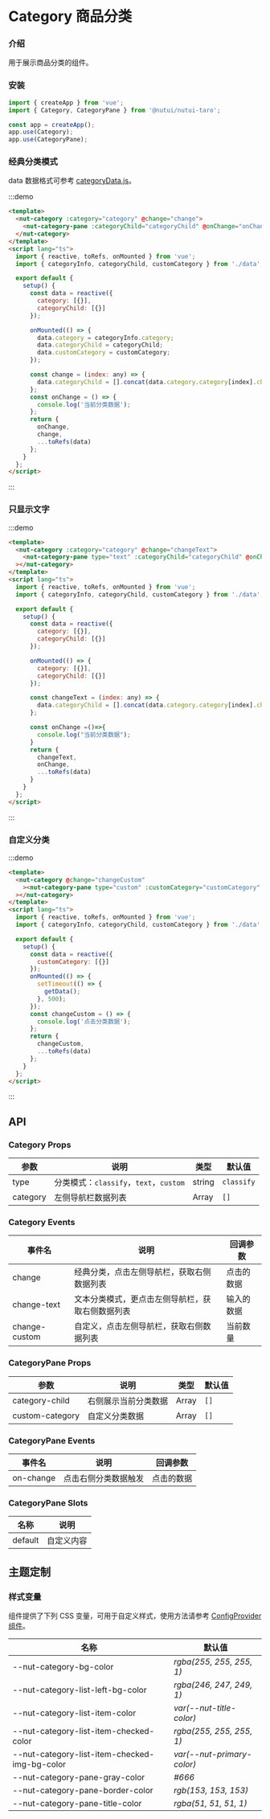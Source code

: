 # Category 商品分类

### 介绍

用于展示商品分类的组件。

### 安装

```javascript
import { createApp } from 'vue';
import { Category, CategoryPane } from '@nutui/nutui-taro';

const app = createApp();
app.use(Category);
app.use(CategoryPane);
```

### 经典分类模式

data 数据格式可参考
[categoryData.js](https://storage.360buyimg.com/nutui/3x/categoryData.js)。

:::demo

```html
<template>
  <nut-category :category="category" @change="change">
    <nut-category-pane :categoryChild="categoryChild" @onChange="onChange"> </nut-category-pane>
  </nut-category>
</template>
<script lang="ts">
  import { reactive, toRefs, onMounted } from 'vue';
  import { categoryInfo, categoryChild, customCategory } from './data';

  export default {
    setup() {
      const data = reactive({
        category: [{}],
        categoryChild: [{}]
      });

      onMounted(() => {
        data.category = categoryInfo.category;
        data.categoryChild = categoryChild;
        data.customCategory = customCategory;
      });

      const change = (index: any) => {
        data.categoryChild = [].concat(data.category.category[index].children as any);
      };
      const onChange = () => {
        console.log('当前分类数据');
      };
      return {
        onChange,
        change,
        ...toRefs(data)
      };
    }
  };
</script>
```

:::

### 只显示文字

:::demo

```html
<template>
  <nut-category :category="category" @change="changeText">
    <nut-category-pane type="text" :categoryChild="categoryChild" @onChange="onChange"> </nut-category-pane
  ></nut-category>
</template>
<script lang="ts">
  import { reactive, toRefs, onMounted } from 'vue';
  import { categoryInfo, categoryChild, customCategory } from './data';

  export default {
    setup() {
      const data = reactive({
        category: [{}],
        categoryChild: [{}]
      });

      onMounted(() => {
        category: [{}],
        categoryChild: [{}]
      });

      const changeText = (index: any) => {
        data.categoryChild = [].concat(data.category.category[index].children as any);
      };

      const onChange =()=>{
        console.log("当前分类数据");
      }
      return {
        changeText,
        onChange,
        ...toRefs(data)
      }
    }
  };
</script>
```

:::

### 自定义分类

:::demo

```html
<template>
  <nut-category @change="changeCustom"
    ><nut-category-pane type="custom" :customCategory="customCategory" @onChange="changeCustom"> </nut-category-pane
  ></nut-category>
</template>
<script lang="ts">
  import { reactive, toRefs, onMounted } from 'vue';
  import { categoryInfo, categoryChild, customCategory } from './data';

  export default {
    setup() {
      const data = reactive({
        customCategory: [{}]
      });
      onMounted(() => {
        setTimeout(() => {
          getData();
        }, 500);
      });
      const changeCustom = () => {
        console.log('点击分类数据');
      };
      return {
        changeCustom,
        ...toRefs(data)
      };
    }
  };
</script>
```

:::

## API

### Category Props

| 参数 | 说明 | 类型 | 默认值 |
|  ---  |  ---  |  ---  |  ---  |
| type | 分类模式：`classify`，`text`，`custom` | string | `classify` |
| category | 左侧导航栏数据列表 | Array | `[]` |

### Category Events

| 事件名 | 说明 | 回调参数 |
|  ---  |  ---  |  ---  |
| change | 经典分类，点击左侧导航栏，获取右侧数据列表 | 点击的数据 |
| change-text | 文本分类模式，更点击左侧导航栏，获取右侧数据列表 | 输入的数据 |
| change-custom | 自定义，点击左侧导航栏，获取右侧数据列表 | 当前数量 |

### CategoryPane Props

| 参数 | 说明 | 类型 | 默认值 |
|  ---  |  ---  |  ---  |  ---  |
| category-child | 右侧展示当前分类数据 | Array | `[]` |
| custom-category | 自定义分类数据 | Array | `[]` |

### CategoryPane Events

| 事件名 | 说明 | 回调参数 |
|  ---  |  ---  |  ---  |
| on-change | 点击右侧分类数据触发 | 点击的数据 |

### CategoryPane Slots

| 名称 | 说明 |
|  ---  |  ---  |
| default | 自定义内容 |

## 主题定制

### 样式变量

组件提供了下列 CSS 变量，可用于自定义样式，使用方法请参考 [ConfigProvider 组件](#/zh-CN/component/configprovider)。

| 名称 | 默认值 |
|  ---  |  ---  |
| --nut-category-bg-color | _rgba(255, 255, 255, 1)_ |
| --nut-category-list-left-bg-color | _rgba(246, 247, 249, 1)_ |
| --nut-category-list-item-color | _var(--nut-title-color)_ |
| --nut-category-list-item-checked-color | _rgba(255, 255, 255, 1)_ |
| --nut-category-list-item-checked-img-bg-color | _var(--nut-primary-color)_ |
| --nut-category-pane-gray-color | _#666_ |
| --nut-category-pane-border-color | _rgb(153, 153, 153)_ |
| --nut-category-pane-title-color | _rgba(51, 51, 51, 1)_ |
